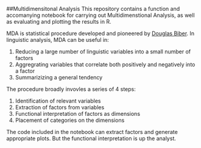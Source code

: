 ##Multidimensitonal Analysis
This repository contains a function and accomanying notebook for carrying out Multidimenstional Analysis, as well as evaluating and plotting the results in R.

MDA is statistical procedure developed and pioneered by [Douglas Biber](https://www.jstor.org/stable/30204629?seq=1). In linguistic analysis, MDA can be useful in:

1. Reducing a large number of linguistic variables into a small number of factors
1. Aggregrating variables that correlate both positively and negatively into a factor
1. Summarizizing a general tendency

The procedure broadly invovles a series of 4 steps:

1. Identification of relevant variables
1. Extraction of factors from variables
1. Functional interpretation of factors as dimensions
1. Placement of categories on the dimensions

The code included in the notebook can extract factors and generate appropriate plots. But the functional interpretation is up the analyst. 
